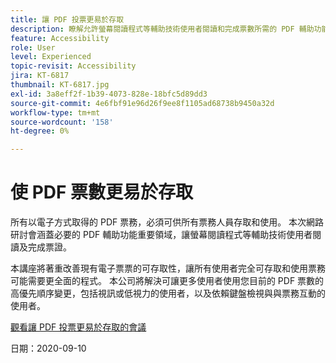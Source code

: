 ```yaml
---
title: 讓 PDF 投票更易於存取
description: 瞭解允許螢幕閱讀程式等輔助技術使用者閱讀和完成票數所需的 PDF 輔助功能重要領域。
feature: Accessibility
role: User
level: Experienced
topic-revisit: Accessibility
jira: KT-6817
thumbnail: KT-6817.jpg
exl-id: 3a8eff2f-1b39-4073-828e-18bfc5d89dd3
source-git-commit: 4e6fbf91e96d26f9ee8f1105ad68738b9450a32d
workflow-type: tm+mt
source-wordcount: '158'
ht-degree: 0%

---
```


# 使 PDF 票數更易於存取

所有以電子方式取得的 PDF 票務，必須可供所有票務人員存取和使用。 本次網路研討會涵蓋必要的 PDF 輔助功能重要領域，讓螢幕閱讀程式等輔助技術使用者閱讀及完成票證。

本講座將著重改善現有電子票票的可存取性，讓所有使用者完全可存取和使用票務可能需要更全面的程式。 本公司將解決可讓更多使用者使用您目前的 PDF 票數的高優先順序變更，包括視訊或低視力的使用者，以及依賴鍵盤檢視與與票務互動的使用者。

[觀看讓 PDF 投票更易於存取的會議](https://event.on24.com/wcc/r/2620020/599427B9BC7DA6BB34A4D46EB0EB1F63)

日期：2020-09-10